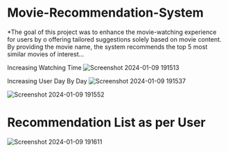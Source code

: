 # Movie-Recommendation-System
*The goal of this project was to enhance the movie-watching experience for users by o offering tailored suggestions solely based on movie content. By providing the movie name, the system recommends the  top 5 most similar movies of interest...

Increasing Watching Time
![Screenshot 2024-01-09 191513](https://github.com/Aditya986025/Movie-Recommendation-System/assets/117461241/055a2eb5-10bf-41bf-9cc5-c0ca9c8ff657)


Increasing User Day By Day
![Screenshot 2024-01-09 191537](https://github.com/Aditya986025/Movie-Recommendation-System/assets/117461241/f4a7944f-2fed-48af-86be-dc8971a42506)

![Screenshot 2024-01-09 191552](https://github.com/Aditya986025/Movie-Recommendation-System/assets/117461241/a026de4e-2c7b-4131-99f8-a7bf73baa6b5)


# Recommendation List as per User
![Screenshot 2024-01-09 191611](https://github.com/Aditya986025/Movie-Recommendation-System/assets/117461241/397718ec-93f0-4900-ad7e-847fdb15754d)
